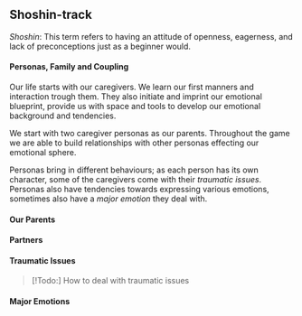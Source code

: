 ## Shoshin-track

*Shoshin*: This term refers to having an attitude of openness, eagerness, and lack of preconceptions just as a beginner would.
#### Personas, Family and Coupling

Our life starts with our caregivers. We learn our first manners and interaction trough them. They also initiate and imprint our emotional blueprint, provide us with space and tools to develop our emotional background and tendencies.

We start with two caregiver personas as our parents. Throughout the game we are able to build relationships with other personas effecting our emotional sphere.

Personas bring in different behaviours; as each person has its own character, some of the caregivers come with their *traumatic issues*. Personas also have tendencies towards expressing various emotions, sometimes also have a *major emotion* they deal with. 
#### Our Parents

#### Partners

#### Traumatic Issues

> [!Todo:] How to deal with traumatic issues
#### Major Emotions
